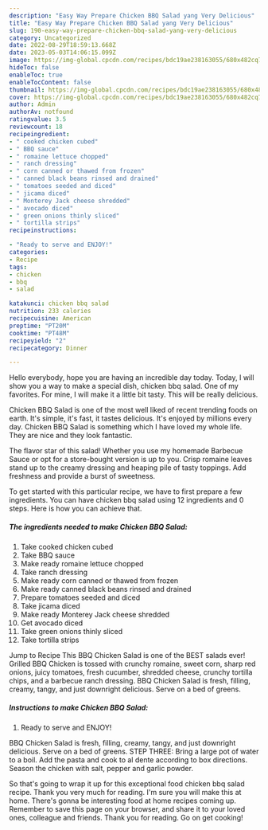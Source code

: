 ```yaml
---
description: "Easy Way Prepare Chicken BBQ Salad yang Very Delicious"
title: "Easy Way Prepare Chicken BBQ Salad yang Very Delicious"
slug: 190-easy-way-prepare-chicken-bbq-salad-yang-very-delicious
category: Uncategorized
date: 2022-08-29T18:59:13.668Z
date: 2023-05-03T14:06:15.099Z
image: https://img-global.cpcdn.com/recipes/bdc19ae238163055/680x482cq70/chicken-bbq-salad-recipe-main-photo.jpg
hideToc: false
enableToc: true
enableTocContent: false
thumbnail: https://img-global.cpcdn.com/recipes/bdc19ae238163055/680x482cq70/chicken-bbq-salad-recipe-main-photo.jpg
cover: https://img-global.cpcdn.com/recipes/bdc19ae238163055/680x482cq70/chicken-bbq-salad-recipe-main-photo.jpg
author: Admin
authorAv: notfound
ratingvalue: 3.5
reviewcount: 18
recipeingredient:
- " cooked chicken cubed"
- " BBQ sauce"
- " romaine lettuce chopped"
- " ranch dressing"
- " corn canned or thawed from frozen"
- " canned black beans rinsed and drained"
- " tomatoes seeded and diced"
- " jicama diced"
- " Monterey Jack cheese shredded"
- " avocado diced"
- " green onions thinly sliced"
- " tortilla strips"
recipeinstructions:

- "Ready to serve and ENJOY!"
categories:
- Recipe
tags:
- chicken
- bbq
- salad

katakunci: chicken bbq salad 
nutrition: 233 calories
recipecuisine: American
preptime: "PT20M"
cooktime: "PT48M"
recipeyield: "2"
recipecategory: Dinner

---
```



Hello everybody, hope you are having an incredible day today. Today, I will show you a way to make a special dish, chicken bbq salad. One of my favorites. For mine, I will make it a little bit tasty. This will be really delicious.

Chicken BBQ Salad is one of the most well liked of recent trending foods on earth. It's simple, it's fast, it tastes delicious. It's enjoyed by millions every day. Chicken BBQ Salad is something which I have loved my whole life. They are nice and they look fantastic.

The flavor star of this salad! Whether you use my homemade Barbecue Sauce or opt for a store-bought version is up to you. Crisp romaine leaves stand up to the creamy dressing and heaping pile of tasty toppings. Add freshness and provide a burst of sweetness.


To get started with this particular recipe, we have to first prepare a few ingredients. You can have chicken bbq salad using 12 ingredients and 0 steps. Here is how you can achieve that.

<!--inarticleads1-->

##### The ingredients needed to make Chicken BBQ Salad:

1. Take  cooked chicken cubed
1. Take  BBQ sauce
1. Make ready  romaine lettuce chopped
1. Take  ranch dressing
1. Make ready  corn canned or thawed from frozen
1. Make ready  canned black beans rinsed and drained
1. Prepare  tomatoes seeded and diced
1. Take  jicama diced
1. Make ready  Monterey Jack cheese shredded
1. Get  avocado diced
1. Take  green onions thinly sliced
1. Take  tortilla strips


Jump to Recipe This BBQ Chicken Salad is one of the BEST salads ever! Grilled BBQ Chicken is tossed with crunchy romaine, sweet corn, sharp red onions, juicy tomatoes, fresh cucumber, shredded cheese, crunchy tortilla chips, and a barbecue ranch dressing. BBQ Chicken Salad is fresh, filling, creamy, tangy, and just downright delicious. Serve on a bed of greens. 

<!--inarticleads2-->

##### Instructions to make Chicken BBQ Salad:


1. Ready to serve and ENJOY!

BBQ Chicken Salad is fresh, filling, creamy, tangy, and just downright delicious. Serve on a bed of greens. STEP THREE: Bring a large pot of water to a boil. Add the pasta and cook to al dente according to box directions. Season the chicken with salt, pepper and garlic powder. 

So that's going to wrap it up for this exceptional food chicken bbq salad recipe. Thank you very much for reading. I'm sure you will make this at home. There's gonna be interesting food at home recipes coming up. Remember to save this page on your browser, and share it to your loved ones, colleague and friends. Thank you for reading. Go on get cooking!

